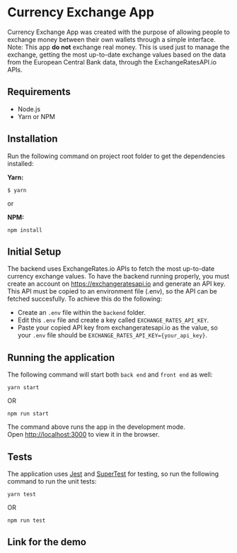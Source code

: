 # Currency Exchange App

Currency Exchange App was created with the purpose of allowing people to exchange money between their own wallets through a simple interface.
Note: This app **do not** exchange real money. This is used just to manage the exchange, getting the most up-to-date exchange values based on the data from the European Central Bank data, through the ExchangeRatesAPI.io APIs.


## Requirements
- Node.js
- Yarn or NPM

## Installation
Run the following command on project root folder to get the dependencies installed:

**Yarn:**

    $ yarn
or 

**NPM:**

    npm install

## Initial Setup


The backend uses ExchangeRates.io APIs to fetch the most up-to-date currency exchange values.
To have the backend running properly, you must create an account on https://exchangeratesapi.io and generate an API key.
This API must be copied to an environment file (.env), so the API can be fetched succesfully.
To achieve this do the following:
- Create an `.env` file within the `backend` folder.
- Edit this `.env` file and create a key called `EXCHANGE_RATES_API_KEY`.
- Paste your copied API key from exchangeratesapi.io as the value, so your `.env` file should be `EXCHANGE_RATES_API_KEY={your_api_key}`.

## Running the application

The following command will start both `back end` and `front end` as well:

    yarn start
OR

    npm run start
    
The command above runs the app in the development mode.\
Open [http://localhost:3000](http://localhost:3000) to view it in the browser.


## Tests

The application uses [Jest](https://jestjs.io/docs/getting-started) and [SuperTest](https://github.com/visionmedia/supertest) for testing, so run the following command to run the unit tests:

    yarn test
OR

    npm run test


## Link for the demo

